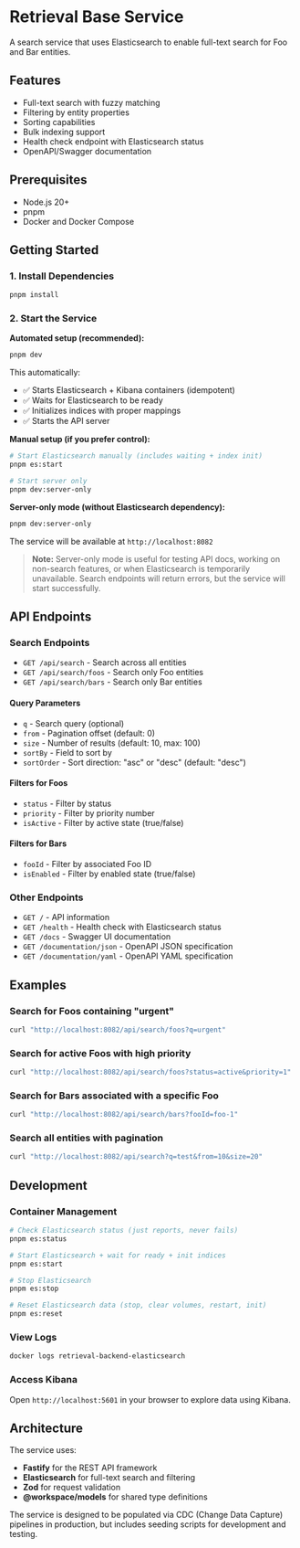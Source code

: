 # Retrieval Base Service

A search service that uses Elasticsearch to enable full-text search for Foo and Bar entities.

## Features

- Full-text search with fuzzy matching
- Filtering by entity properties
- Sorting capabilities
- Bulk indexing support
- Health check endpoint with Elasticsearch status
- OpenAPI/Swagger documentation

## Prerequisites

- Node.js 20+
- pnpm
- Docker and Docker Compose

## Getting Started

### 1. Install Dependencies

```bash
pnpm install
```

### 2. Start the Service

**Automated setup (recommended):**

```bash
pnpm dev
```

This automatically:

- ✅ Starts Elasticsearch + Kibana containers (idempotent)
- ✅ Waits for Elasticsearch to be ready
- ✅ Initializes indices with proper mappings
- ✅ Starts the API server

**Manual setup (if you prefer control):**

```bash
# Start Elasticsearch manually (includes waiting + index init)
pnpm es:start

# Start server only
pnpm dev:server-only
```

**Server-only mode (without Elasticsearch dependency):**

```bash
pnpm dev:server-only
```

The service will be available at `http://localhost:8082`

> **Note:** Server-only mode is useful for testing API docs, working on non-search features, or when Elasticsearch is temporarily unavailable. Search endpoints will return errors, but the service will start successfully.

## API Endpoints

### Search Endpoints

- `GET /api/search` - Search across all entities
- `GET /api/search/foos` - Search only Foo entities
- `GET /api/search/bars` - Search only Bar entities

#### Query Parameters

- `q` - Search query (optional)
- `from` - Pagination offset (default: 0)
- `size` - Number of results (default: 10, max: 100)
- `sortBy` - Field to sort by
- `sortOrder` - Sort direction: "asc" or "desc" (default: "desc")

#### Filters for Foos

- `status` - Filter by status
- `priority` - Filter by priority number
- `isActive` - Filter by active state (true/false)

#### Filters for Bars

- `fooId` - Filter by associated Foo ID
- `isEnabled` - Filter by enabled state (true/false)

### Other Endpoints

- `GET /` - API information
- `GET /health` - Health check with Elasticsearch status
- `GET /docs` - Swagger UI documentation
- `GET /documentation/json` - OpenAPI JSON specification
- `GET /documentation/yaml` - OpenAPI YAML specification

## Examples

### Search for Foos containing "urgent"

```bash
curl "http://localhost:8082/api/search/foos?q=urgent"
```

### Search for active Foos with high priority

```bash
curl "http://localhost:8082/api/search/foos?status=active&priority=1"
```

### Search for Bars associated with a specific Foo

```bash
curl "http://localhost:8082/api/search/bars?fooId=foo-1"
```

### Search all entities with pagination

```bash
curl "http://localhost:8082/api/search?q=test&from=10&size=20"
```

## Development

### Container Management

```bash
# Check Elasticsearch status (just reports, never fails)
pnpm es:status

# Start Elasticsearch + wait for ready + init indices
pnpm es:start

# Stop Elasticsearch
pnpm es:stop

# Reset Elasticsearch data (stop, clear volumes, restart, init)
pnpm es:reset
```

### View Logs

```bash
docker logs retrieval-backend-elasticsearch
```

### Access Kibana

Open `http://localhost:5601` in your browser to explore data using Kibana.

## Architecture

The service uses:

- **Fastify** for the REST API framework
- **Elasticsearch** for full-text search and filtering
- **Zod** for request validation
- **@workspace/models** for shared type definitions

The service is designed to be populated via CDC (Change Data Capture) pipelines in production, but includes seeding scripts for development and testing.
